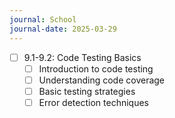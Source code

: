 ```yaml
---
journal: School
journal-date: 2025-03-29
---
```

- [ ] 9.1-9.2: Code Testing Basics
	- [ ]  Introduction to code testing
	- [ ]  Understanding code coverage
	- [ ]  Basic testing strategies
	- [ ]  Error detection techniques